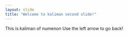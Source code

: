 ```yaml
---
layout: slide
title: "Welcome to kaliman second slide!"
---
```

This is kaliman of numenon
Use the left arrow to go back!
